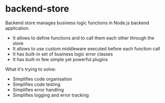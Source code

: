 # backend-store

Backend store manages business logic functions in Node.js backend application.

* It allows to define functions and to call them each other through the store
* It allows to use custom middleware executed before each function call
* It has built-in set of business logic error classes
* It has built-in few simple yet powerful plugins

What it's trying to solve:

* Simplifies code organisation
* Simplifies code testing
* Simplifies error handling
* Simplifies logging and error tracking
